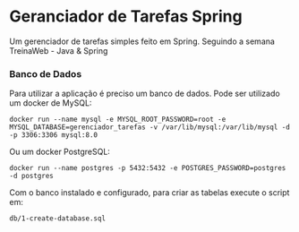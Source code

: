 # Geranciador de Tarefas Spring

Um gerenciador de tarefas simples feito em Spring. Seguindo a semana TreinaWeb - Java & Spring

### Banco de Dados
Para utilizar a aplicação é preciso um banco de dados. Pode ser utilizado um docker de MySQL:

	docker run --name mysql -e MYSQL_ROOT_PASSWORD=root -e MYSQL_DATABASE=gerenciador_tarefas -v /var/lib/mysql:/var/lib/mysql -d -p 3306:3306 mysql:8.0

Ou um docker PostgreSQL:

	docker run --name postgres -p 5432:5432 -e POSTGRES_PASSWORD=postgres -d postgres

Com o banco instalado e configurado, para criar as tabelas execute o script em: 

	db/1-create-database.sql
